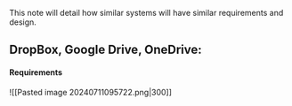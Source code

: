 This note will detail how similar systems will have similar requirements and design.

## DropBox, Google Drive, OneDrive:
#### Requirements
![[Pasted image 20240711095722.png|300]]